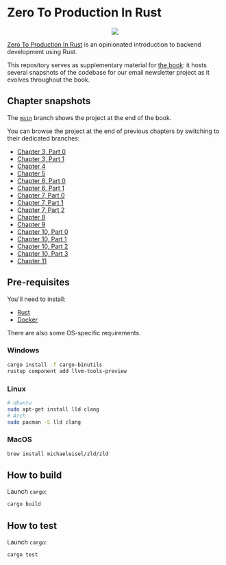 # Zero To Production In Rust

<div align="center"><a href="https://zero2prod.com" target="_blank"><img src="https://www.zero2prod.com/assets/img/zero2prod_banner.webp" /></a></div>

[Zero To Production In Rust](https://zero2prod.com) is an opinionated introduction to backend development using Rust.

This repository serves as supplementary material for [the book](https://zero2prod.com/): it hosts several snapshots of the codebase for our email newsletter project as it evolves throughout the book.

## Chapter snapshots

The [`main`](https://github.com/LukeMathWalker/zero-to-production) branch shows the project at the end of the book.

You can browse the project at the end of previous chapters by switching to their dedicated branches:

- [Chapter 3, Part 0](https://github.com/LukeMathWalker/zero-to-production/tree/root-chapter-03-part0)
- [Chapter 3, Part 1](https://github.com/LukeMathWalker/zero-to-production/tree/root-chapter-03-part1)
- [Chapter 4](https://github.com/LukeMathWalker/zero-to-production/tree/root-chapter-04)
- [Chapter 5](https://github.com/LukeMathWalker/zero-to-production/tree/root-chapter-05)
- [Chapter 6, Part 0](https://github.com/LukeMathWalker/zero-to-production/tree/root-chapter-06-part0)
- [Chapter 6, Part 1](https://github.com/LukeMathWalker/zero-to-production/tree/root-chapter-06-part1)
- [Chapter 7, Part 0](https://github.com/LukeMathWalker/zero-to-production/tree/root-chapter-07-part0)
- [Chapter 7, Part 1](https://github.com/LukeMathWalker/zero-to-production/tree/root-chapter-07-part1)
- [Chapter 7, Part 2](https://github.com/LukeMathWalker/zero-to-production/tree/root-chapter-07-part2)
- [Chapter 8](https://github.com/LukeMathWalker/zero-to-production/tree/root-chapter-08)
- [Chapter 9](https://github.com/LukeMathWalker/zero-to-production/tree/root-chapter-09)
- [Chapter 10, Part 0](https://github.com/LukeMathWalker/zero-to-production/tree/root-chapter-10-part0)
- [Chapter 10, Part 1](https://github.com/LukeMathWalker/zero-to-production/tree/root-chapter-10-part1)
- [Chapter 10, Part 2](https://github.com/LukeMathWalker/zero-to-production/tree/root-chapter-10-part2)
- [Chapter 10, Part 3](https://github.com/LukeMathWalker/zero-to-production/tree/root-chapter-10-part3)
- [Chapter 11](https://github.com/LukeMathWalker/zero-to-production/tree/root-chapter-11)

## Pre-requisites

You'll need to install:

- [Rust](https://www.rust-lang.org/tools/install)
- [Docker](https://docs.docker.com/get-docker/)

There are also some OS-specific requirements.

### Windows

```bash
cargo install -f cargo-binutils
rustup component add llvm-tools-preview
```

### Linux

```bash
# Ubuntu 
sudo apt-get install lld clang
# Arch 
sudo pacman -S lld clang
```

### MacOS

```bash
brew install michaeleisel/zld/zld
```

## How to build

Launch `cargo`:

```bash
cargo build
```

## How to test

Launch `cargo`:

```bash
cargo test 
```